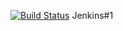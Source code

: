 [![Build Status](http://13.232.3.72:8080/buildStatus/icon?job=project-2%2Fscm_pipeline)](http://13.232.3.72:8080/job/project-2/job/scm_pipeline/)
Jenkins#1
